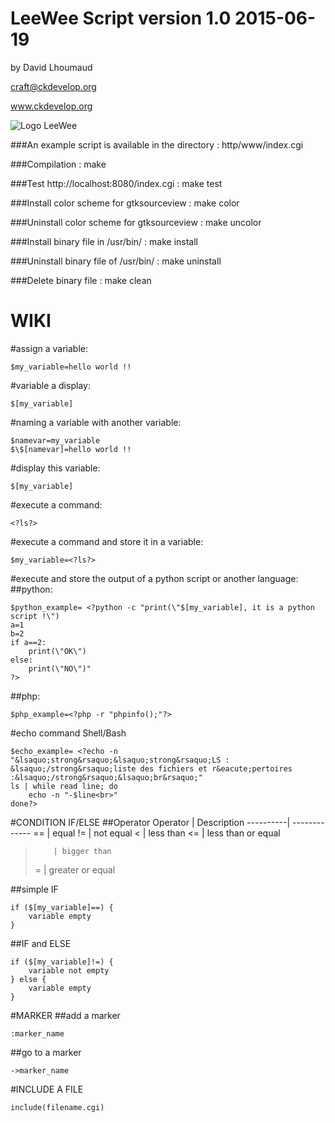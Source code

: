 LeeWee Script version 1.0 2015-06-19
==================================
by David Lhoumaud

craft@ckdevelop.org

www.ckdevelop.org

![Logo LeeWee](https://github.com/davidlhoumaud/LeeWee/blob/master/logo.png "Logo LeeWee")

###An example script is available in the directory :
http/www/index.cgi 

###Compilation :
make

###Test http://localhost:8080/index.cgi :
make test

###Install color scheme for gtksourceview :
make color

###Uninstall color scheme for gtksourceview :
make uncolor

###Install binary file in /usr/bin/ :
make install

###Uninstall binary file of /usr/bin/ :
make uninstall

###Delete binary file :
make clean


WIKI
====

#assign a variable: 
```
$my_variable=hello world !!
```

#variable a display:
```
$[my_variable]
```

#naming a variable with another variable:
```
$namevar=my_variable
$\$[namevar]=hello world !!
```

#display this variable:
```
$[my_variable]
```

#execute a command:
```
<?ls?>
```
#execute a command and store it in a variable:
```
$my_variable=<?ls?>
```

#execute and store the output of a python script or another language:
##python:
```
$python_example= <?python -c "print(\"$[my_variable], it is a python script !\")
a=1
b=2
if a==2:
    print(\"OK\")
else:
    print(\"NO\")"
?>
```

##php:
```
$php_example=<?php -r "phpinfo();"?>
```

#echo command Shell/Bash
```
$echo_example= <?echo -n "&lsaquo;strong&rsaquo;&lsaquo;strong&rsaquo;LS : &lsaquo;/strong&rsaquo;liste des fichiers et r&eacute;pertoires :&lsaquo;/strong&rsaquo;&lsaquo;br&rsaquo;"
ls | while read line; do
    echo -n "-$line<br>"
done?>
```

#CONDITION IF/ELSE
##Operator
Operator  | Description
----------| -------------
==        | equal
!=        | not equal
<         | less than
<=        | less than or equal
>         | bigger than
>=        | greater or equal

##simple IF
```
if ($[my_variable]==) {
    variable empty
}
```

##IF and ELSE
```
if ($[my_variable]!=) {
    variable not empty
} else {
    variable empty
}
```
#MARKER
##add a marker
```
:marker_name
```
##go to a marker
```
->marker_name
```

#INCLUDE A FILE
```
include(filename.cgi)
```
